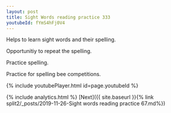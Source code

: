 ```yaml
---
layout: post
title: Sight Words reading practice 333
youtubeId: fYmS4hFj0V4
---
```

 
 
Helps to learn sight words and their spelling.

Opportunitiy to repeat the spelling. 

Practice spelling. 
 
Practice for spelling bee competitions. 
 
{% include youtubePlayer.html id=page.youtubeId %}
 
 
{% include analytics.html %} 
[Next]({{ site.baseurl }}{% link  split2/_posts/2019-11-26-Sight words reading practice 67.md%})
 
